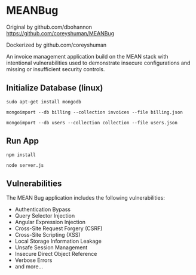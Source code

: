 # MEANBug

Original by github.com/dbohannon  
https://github.com/coreyshuman/MEANBug

Dockerized by github.com/coreyshuman

An invoice management application build on the MEAN stack with intentional vulnerabilities used to demonstrate insecure configurations and missing or insufficient security controls.

## Initialize Database (linux)
`sudo apt-get install mongodb`

`mongoimport --db billing --collection invoices --file billing.json`

`mongoimport --db users --collection collection --file users.json`

## Run App
`npm install`

`node server.js`

## Vulnerabilities
The MEAN Bug application includes the following vulnerabilities:
* Authentication Bypass
* Query Selector Injection
* Angular Expression Injection
* Cross-Site Request Forgery (CSRF)
* Cross-Site Scripting (XSS)
* Local Storage Information Leakage
* Unsafe Session Management
* Insecure Direct Object Reference
* Verbose Errors
* and more...
